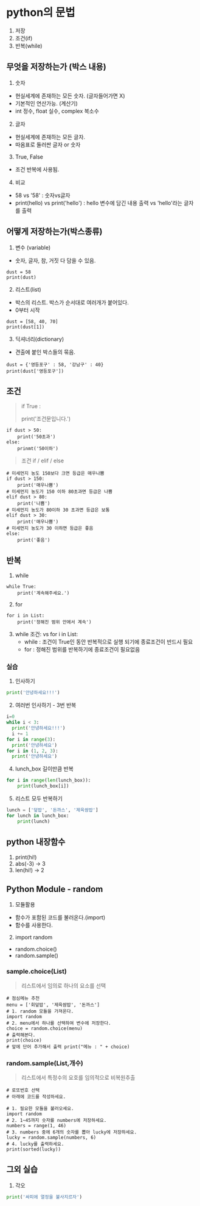 # python의 문법

1. 저장
2. 조건(if)
3. 반복(while)



## 무엇을 저장하는가 (박스 내용)

1. 숫자

* 현실세계에 존재하는 모든 숫자. (글자들어가면 X)
* 기본적인 연산가능. (계산기)
* int 정수, float 실수, complex 복소수



2. 글자

* 현실세계에 존재하는 모든 글자.
* 따옴표로 둘러싼 글자 or 숫자



3. True, False

* 조건 반복에 사용됨.



4. 비교

* 58 vs '58' : 숫자vs글자
* print(hello) vs print('hello') : hello 변수에 담긴 내용 출력 vs 'hello'라는 글자를 출력 



## 어떻게 저장하는가(박스종류)

1. 변수 (variable)

* 숫자, 글자, 참, 거짓 다 담을 수 있음.

```
dust = 58
print(dust)
```



2. 리스트(list)

* 박스의 리스트. 박스가 순서대로 여러개가 붙어있다.
* 0부터 시작

```
dust = [58, 40, 70]
print(dust[1])
```



3. 딕셔너리(dictionary)

* 견출에 붙인 박스들의 묶음.

```
dust = {'영등포구' : 58, '강남구' : 40}
print(dust['영등포구'])
```



## 조건

> if True :
>
> print('조건문입니다.')

```
if dust > 50:
	print('50초과')
else:
	prinmt('50이하')
```

> 조건 if / elif / else

```
# 미세먼지 농도 150보다 크면 등급은 매우나쁨
if dust > 150:
	print('매우나쁨')
# 미세먼지 농도가 150 이하 80초과면 등급은 나쁨
elif dust > 80:
	print('나쁨')
# 미세먼지 농도가 80이하 30 초과면 등급은 보통
elif dust > 30:
    print('매우나쁨')
# 미세먼지 농도가 30 이하면 등급은 좋음
else:
	print('좋음')
```



## 반복

1. while

```
while True:
    print('계속해주세요.')
```

2. for

```
for i in List:
    print('정해진 범위 안에서 계속')
```

3. while 조건: vs for i in List:
   * while : 조건이 True인 동안 반복적으로 실행 되기에 종료조건이 반드시 필요
   * for : 정해진 범위를 반복하기에 종료조건이 필요없음 

### 실습

1. 인사하기

```python
print('안녕하세요!!!')
```

2. 여러번 인사하기 - 3번 반복

```python
i=0
while i < 3:
  print('안녕하세요!!!')
  i += 1
for i in range(3):
  print('안녕하세요')
for i in (1, 2, 3):
  print('안녕하세요')
```

4. lunch_box 길이만큼 반복

```python
for i in range(len(lunch_box)):
	print(lunch_box[i])
```

5. 리스트 모두 반복하기

```python
lunch = ['덮밥', '돈까스', '제육쌈밥']
for lunch in lunch_box:
	print(lunch)
```



## python 내장함수

1. print(hi!)
2. abs(-3) -> 3
3.  len(hi!) -> 2



## Python Module - random

1. 모듈활용

* 함수가  포함된 코드를 불러온다.(import)
* 함수를 사용한다.

2. import random

* random.choice()
* random.sample()



### sample.choice(List)

> 리스트에서 임의로 하나의 요소를 선택

```
# 점심메뉴 추천
menu = ['회덮밥', '제육쌈밥', '돈까스']
# 1. random 모듈을 가져온다.
import random
# 2. menu에서 하나를 선택하여 변수에 저장한다.
choice = random.choice(menu)
# 출력해본다.
print(choice)
# 앞에 단어 추가해서 출력 print("메뉴 : " + choice)
```



### random.sample(List,개수)

> 리스트에서 특정수의 요호를 임의적으로 비복원추출

```
# 로또번호 선택
# 아래에 코드를 작성하세요.

# 1. 필요한 모듈을 불러오세요.
import random
# 2. 1~45까지 숫자를 numbers에 저장하세요.
numbers = range(1, 46)
# 3. numbers 중에 6개의 숫자를 뽑아 lucky에 저장하세요.
lucky = random.sample(numbers, 6)
# 4. lucky를 출력하세요.
print(sorted(lucky))
```





## 그외 실습

1. 각오

```python
print('싸피에 열정을 불사지르자')
```
